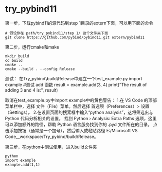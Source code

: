 # try_pybind11

第一步，下载pybind11的源代码到step 1目录的extern下面，可以用下面的命令
```
# 假设你在 path/try_pybind11/step 1/ 这个文件夹下面
git clone https://github.com/pybind/pybind11.git extern/pybind11
```

第二步，运行cmake和make
```
mkdir build
cd build
cmake ..
cmake --build . --config Release
```
测试：
在Try_pybind\build\Release中建立一个test_example.py
import example
#测试 add 函数
result = example.add(3, 4)
print("The result of adding 3 and 4 is:", result)


取消在test_example.py中import example中的黄色警告：
1.在 VS Code 的顶部菜单栏中，选择 文件（File）菜单，然后选择 首选项（Preferences）> 设置（Settings）。
2.在设置页面的搜索框中输入“python analysis”，这将筛选出与 Python 代码分析相关的设置。
找到 Python › Analysis: Extra Paths 选项，这里可以添加额外的路径，帮助 Python 语言服务找到你的 .pyd 文件所在的目录。
点击添加按钮（通常是一个加号），然后输入或粘贴路径 E:/Microsoft VS Code__workspace/Try_pybind/build/Release。


第三步，在python中测试使用，进入build文件夹
```
python
import example
example.add(1,1)
```
